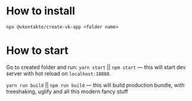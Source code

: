 
# How to install

`npx @vkontakte/create-vk-app <folder name>`

# How to start

Go to created folder and run:
`yarn start` || `npm start` — this will start dev server with hot reload on `localhost:10888`.

`yarn run build` || `npm run build` — this will build production bundle, with treeshaking, uglify and all this modern fancy stuff
